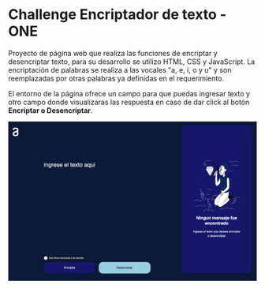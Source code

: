 # Challenge Encriptador de texto - ONE

Proyecto de página web que realiza las funciones de encriptar y desencriptar texto, para su desarrollo se utilizo HTML, CSS y JavaScript. La encriptación de palabras se realiza a las vocales "a, e, i, o y u" y son reemplazadas por otras palabras ya definidas en el requerimiento.

El entorno de la página ofrece un campo para que puedas ingresar texto y otro campo donde visualizaras las respuesta en caso de dar click al botón <strong>Encriptar o Desencriptar</strong>.

<p align="center" >
     <img src="https://raw.githubusercontent.com/Francotadeo/Encriptador-ONE/main/imagenes/Portada_Encriptador.png">
</p>
